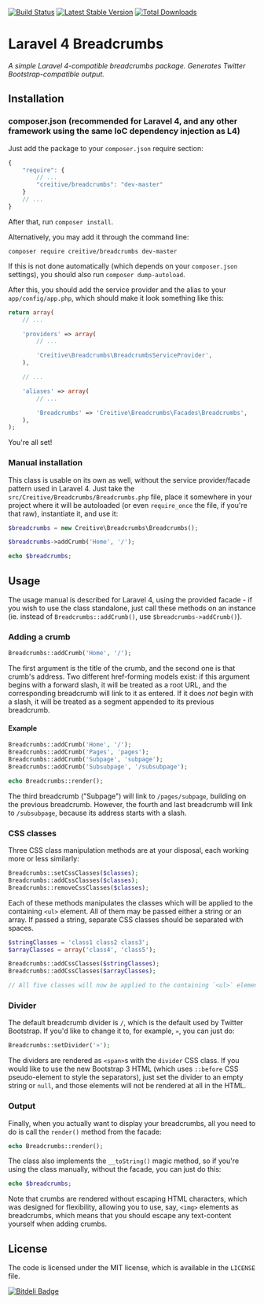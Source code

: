 [![Build Status](https://travis-ci.org/CreITive/Laravel-4-Breadcrumbs.png)](https://travis-ci.org/CreITive/Laravel-4-Breadcrumbs) [![Latest Stable Version](https://poser.pugx.org/creitive/breadcrumbs/version.png)](https://packagist.org/packages/creitive/breadcrumbs) [![Total Downloads](https://poser.pugx.org/creitive/breadcrumbs/d/total.png)](https://packagist.org/packages/creitive/breadcrumbs)

Laravel 4 Breadcrumbs
=====================

*A simple Laravel 4-compatible breadcrumbs package. Generates Twitter Bootstrap-compatible output.*


Installation
------------

### composer.json (recommended for Laravel 4, and any other framework using the same IoC dependency injection as L4)

Just add the package to your `composer.json` require section:

```js
{
	"require": {
		// ...
		"creitive/breadcrumbs": "dev-master"
	}
	// ...
}
```

After that, run `composer install`.

Alternatively, you may add it through the command line:

```
composer require creitive/breadcrumbs dev-master
```

If this is not done automatically (which depends on your `composer.json` settings), you should also run `composer dump-autoload`.

After this, you should add the service provider and the alias to your `app/config/app.php`, which should make it look something like this:

```php
return array(
	// ...

	'providers' => array(
		// ...

		'Creitive\Breadcrumbs\BreadcrumbsServiceProvider',
	),

	// ...

	'aliases' => array(
		// ...

		'Breadcrumbs' => 'Creitive\Breadcrumbs\Facades\Breadcrumbs',
	),
);
```

You're all set!


### Manual installation

This class is usable on its own as well, without the service provider/facade pattern used in Laravel 4. Just take the `src/Creitive/Breadcrumbs/Breadcrumbs.php` file, place it somewhere in your project where it will be autoloaded (or even `require_once` the file, if you're that raw), instantiate it, and use it:

```php
$breadcrumbs = new Creitive\Breadcrumbs\Breadcrumbs();

$breadcrumbs->addCrumb('Home', '/');

echo $breadcrumbs;
```


Usage
-----

The usage manual is described for Laravel 4, using the provided facade - if you wish to use the class standalone, just call these methods on an instance (ie. instead of `Breadcrumbs::addCrumb()`, use `$breadcrumbs->addCrumb()`).

### Adding a crumb

```php
Breadcrumbs::addCrumb('Home', '/');
```

The first argument is the title of the crumb, and the second one is that crumb's address. Two different href-forming models exist: if this argument begins with a forward slash, it will be treated as a root URL, and the corresponding breadcrumb will link to it as entered. If it does *not* begin with a slash, it will be treated as a segment appended to its previous breadcrumb.

#### Example

```php
Breadcrumbs::addCrumb('Home', '/');
Breadcrumbs::addCrumb('Pages', 'pages');
Breadcrumbs::addCrumb('Subpage', 'subpage');
Breadcrumbs::addCrumb('Subsubpage', '/subsubpage');

echo Breadcrumbs::render();
```

The third breadcrumb ("Subpage") will link to `/pages/subpage`, building on the previous breadcrumb. However, the fourth and last breadcrumb will link to `/subsubpage`, because its address starts with a slash.


### CSS classes

Three CSS class manipulation methods are at your disposal, each working more or less similarly:

```php
Breadcrumbs::setCssClasses($classes);
Breadcrumbs::addCssClasses($classes);
Breadcrumbs::removeCssClasses($classes);
```

Each of these methods manipulates the classes which will be applied to the containing `<ul>` element. All of them may be passed either a string or an array. If passed a string, separate CSS classes should be separated with spaces.


```php
$stringClasses = 'class1 class2 class3';
$arrayClasses = array('class4', 'class5');

Breadcrumbs::addCssClasses($stringClasses);
Breadcrumbs::addCssClasses($arrayClasses);

// All five classes will now be applied to the containing `<ul>` element.
```


### Divider

The default breadcrumb divider is `/`, which is the default used by Twitter Bootstrap. If you'd like to change it to, for example, `»`, you can just do:

```php
Breadcrumbs::setDivider('»');
```

The dividers are rendered as `<span>`s with the `divider` CSS class. If you would like to use the new Bootstrap 3 HTML (which uses `::before` CSS pseudo-element to style the separators), just set the divider to an empty string or `null`, and those elements will not be rendered at all in the HTML.


### Output

Finally, when you actually want to display your breadcrumbs, all you need to do is call the `render()` method from the facade:

```php
echo Breadcrumbs::render();
```

The class also implements the `__toString()` magic method, so if you're using the class manually, without the facade, you can just do this:

```php
echo $breadcrumbs;
```

Note that crumbs are rendered without escaping HTML characters, which was designed for flexibility, allowing you to use, say, `<img>` elements as breadcrumbs, which means that you should escape any text-content yourself when adding crumbs.


License
-------

The code is licensed under the MIT license, which is available in the `LICENSE` file.


[![Bitdeli Badge](https://d2weczhvl823v0.cloudfront.net/CreITive/laravel-4-breadcrumbs/trend.png)](https://bitdeli.com/free "Bitdeli Badge")

